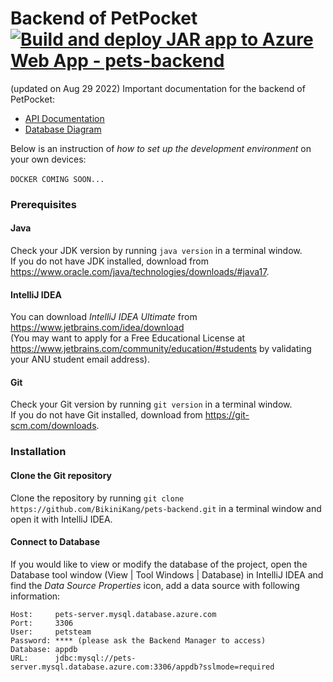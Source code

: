 # Backend of PetPocket [![Build and deploy JAR app to Azure Web App - pets-backend](https://github.com/BikiniKang/pets-backend/actions/workflows/master_pets-backend.yml/badge.svg?branch=master)](https://github.com/BikiniKang/pets-backend/actions/workflows/master_pets-backend.yml)
(updated on Aug 29 2022)
Important documentation for the backend of PetPocket: 
* [API Documentation](https://petsapidoc.blob.core.windows.net/$web/Pets-tracking-app-1-1-2.html)
* [Database Diagram](https://drive.google.com/file/d/1SKr-YTJUhAyQewe16b6HvqFJvcW7C1Lz/view?usp=sharing)

Below is an instruction of *how to set up the development environment* on your own devices: \
 \
``DOCKER COMING SOON...``

### Prerequisites
#### Java
Check your JDK version by running ```java version``` in a terminal window.\
If you do not have JDK installed, download from https://www.oracle.com/java/technologies/downloads/#java17.
#### IntelliJ IDEA
You can download *IntelliJ IDEA Ultimate* from https://www.jetbrains.com/idea/download \
(You may want to apply for a Free Educational License at https://www.jetbrains.com/community/education/#students by validating your ANU student email address).
#### Git
Check your Git version by running ```git version``` in a terminal window.\
If you do not have Git installed, download from https://git-scm.com/downloads.
### Installation
#### Clone the Git repository
Clone the repository by running ```git clone https://github.com/BikiniKang/pets-backend.git``` in a terminal window and open it with IntelliJ IDEA. 
#### Connect to Database
If you would like to view or modify the database of the project, open the Database tool window (View | Tool Windows | Database) in IntelliJ IDEA and find the *Data Source Properties* icon, add a data source with following information:
```
Host:     pets-server.mysql.database.azure.com
Port:     3306
User:     petsteam
Password: **** (please ask the Backend Manager to access)
Database: appdb
URL:      jdbc:mysql://pets-server.mysql.database.azure.com:3306/appdb?sslmode=required
```
